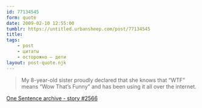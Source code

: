 ```yaml
---
id: 77134545
form: quote
date: 2009-02-10 12:55:00
tumblr: https://untitled.urbansheep.com/post/77134545
title: 
tags:
    - post
    - цитаты
    - осторожно — дети
layout: post-quote.njk
---
```


<blockquote>
My 8-year-old sister proudly declared that she knows that “WTF” means “Wow That&rsquo;s Funny” and has been using it all over the internet.
</blockquote>

<a href="http://www.onesentence.org/stories/2566/">One Sentence archive - story #2566</a>
